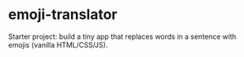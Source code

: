 # emoji-translator
Starter project: build a tiny app that replaces words in a sentence with emojis (vanilla HTML/CSS/JS).

